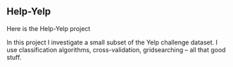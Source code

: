 ## Help-Yelp

Here is the Help-Yelp project

In this project I investigate a small subset of the Yelp challenge dataset. I use classification algorithms, cross-validation, gridsearching – all that good stuff.
